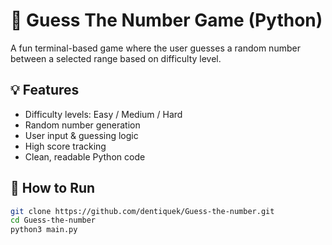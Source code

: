 # 🎯 Guess The Number Game (Python)

A fun terminal-based game where the user guesses a random number between a selected range based on difficulty level.

## 💡 Features
- Difficulty levels: Easy / Medium / Hard
- Random number generation
- User input & guessing logic
- High score tracking
- Clean, readable Python code

## 🚀 How to Run
```bash
git clone https://github.com/dentiquek/Guess-the-number.git
cd Guess-the-number
python3 main.py
